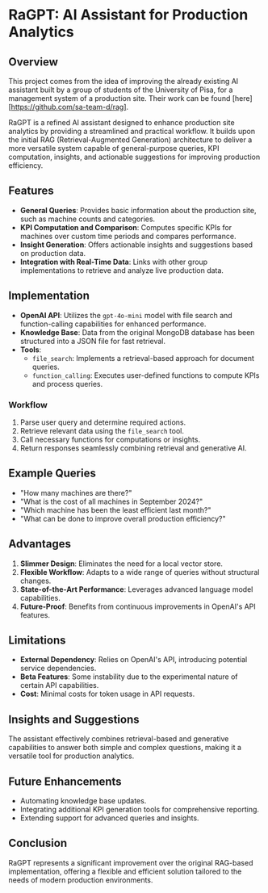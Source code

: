 # RaGPT: AI Assistant for Production Analytics

## Overview
This project comes from the idea of improving the already existing AI assistant built by a group of students of the University of Pisa, for a management system of a production site. Their work can be found [here][https://github.com/sa-team-d/rag].

RaGPT is a refined AI assistant designed to enhance production site analytics by providing a streamlined and practical workflow. It builds upon the initial RAG (Retrieval-Augmented Generation) architecture to deliver a more versatile system capable of general-purpose queries, KPI computation, insights, and actionable suggestions for improving production efficiency.

## Features
- **General Queries**: Provides basic information about the production site, such as machine counts and categories.
- **KPI Computation and Comparison**: Computes specific KPIs for machines over custom time periods and compares performance.
- **Insight Generation**: Offers actionable insights and suggestions based on production data.
- **Integration with Real-Time Data**: Links with other group implementations to retrieve and analyze live production data.

## Implementation
- **OpenAI API**: Utilizes the `gpt-4o-mini` model with file search and function-calling capabilities for enhanced performance.
- **Knowledge Base**: Data from the original MongoDB database has been structured into a JSON file for fast retrieval.
- **Tools**:
  - `file_search`: Implements a retrieval-based approach for document queries.
  - `function_calling`: Executes user-defined functions to compute KPIs and process queries.

### Workflow
1. Parse user query and determine required actions.
2. Retrieve relevant data using the `file_search` tool.
3. Call necessary functions for computations or insights.
4. Return responses seamlessly combining retrieval and generative AI.

## Example Queries
- "How many machines are there?"
- "What is the cost of all machines in September 2024?"
- "Which machine has been the least efficient last month?"
- "What can be done to improve overall production efficiency?"

## Advantages
1. **Slimmer Design**: Eliminates the need for a local vector store.
2. **Flexible Workflow**: Adapts to a wide range of queries without structural changes.
3. **State-of-the-Art Performance**: Leverages advanced language model capabilities.
4. **Future-Proof**: Benefits from continuous improvements in OpenAI's API features.

## Limitations
- **External Dependency**: Relies on OpenAI's API, introducing potential service dependencies.
- **Beta Features**: Some instability due to the experimental nature of certain API capabilities.
- **Cost**: Minimal costs for token usage in API requests.

## Insights and Suggestions
The assistant effectively combines retrieval-based and generative capabilities to answer both simple and complex questions, making it a versatile tool for production analytics.

## Future Enhancements
- Automating knowledge base updates.
- Integrating additional KPI generation tools for comprehensive reporting.
- Extending support for advanced queries and insights.

## Conclusion
RaGPT represents a significant improvement over the original RAG-based implementation, offering a flexible and efficient solution tailored to the needs of modern production environments.
